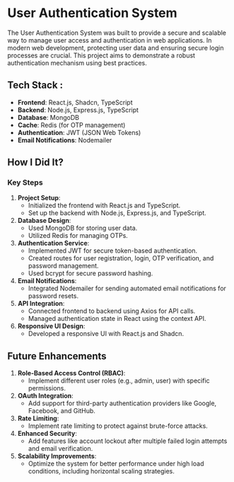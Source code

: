 # User Authentication System

<!-- ## Why Did I Build This? -->

The User Authentication System was built to provide a secure and scalable way to manage user access and authentication in web applications. In modern web development, protecting user data and ensuring secure login processes are crucial. This project aims to demonstrate a robust authentication mechanism using best practices.


## Tech Stack :

- **Frontend**: React.js, Shadcn, TypeScript
- **Backend**: Node.js, Express.js, TypeScript
- **Database**: MongoDB
- **Cache**: Redis (for OTP management)
- **Authentication**: JWT (JSON Web Tokens)
- **Email Notifications**: Nodemailer


## How I Did It?

### Key Steps

1. **Project Setup**:
   - Initialized the frontend with React.js and TypeScript.
   - Set up the backend with Node.js, Express.js, and TypeScript.
2. **Database Design**:
   - Used MongoDB for storing user data.
   - Utilized Redis for managing OTPs.
3. **Authentication Service**:
   - Implemented JWT for secure token-based authentication.
   - Created routes for user registration, login, OTP verification, and password management.
   - Used bcrypt for secure password hashing.
4. **Email Notifications**:
   - Integrated Nodemailer for sending automated email notifications for password resets.
5. **API Integration**:
   - Connected frontend to backend using Axios for API calls.
   - Managed authentication state in React using the context API.
6. **Responsive UI Design**:
   - Developed a responsive UI with React.js and Shadcn.

## Future Enhancements

1. **Role-Based Access Control (RBAC)**:
   - Implement different user roles (e.g., admin, user) with specific permissions.
2. **OAuth Integration**:
   - Add support for third-party authentication providers like Google, Facebook, and GitHub.
3. **Rate Limiting**:
   - Implement rate limiting to protect against brute-force attacks.
4. **Enhanced Security**:
   - Add features like account lockout after multiple failed login attempts and email verification.
5. **Scalability Improvements**:
   - Optimize the system for better performance under high load conditions, including horizontal scaling strategies.


